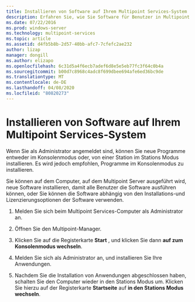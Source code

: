 ```yaml
---
title: Installieren von Software auf Ihrem Multipoint Services-System
description: Erfahren Sie, wie Sie Software für Benutzer in Multipoint Services installieren.
ms.date: 07/22/2016
ms.prod: windows-server
ms.technology: multipoint-services
ms.topic: article
ms.assetid: d4fb5b8b-2d57-40bb-afc7-7cfefc2ae232
author: lizap
manager: dongill
ms.author: elizapo
ms.openlocfilehash: 6c31d5a4f6ecb7adef6d8e5e5eb77fc3f64c0b4a
ms.sourcegitcommit: b00d7c8968c4adc8f699dbee694afe6ed36bc9de
ms.translationtype: MT
ms.contentlocale: de-DE
ms.lasthandoff: 04/08/2020
ms.locfileid: "80820273"
---
```

# <a name="install-software-on-your-multipoint-services-system"></a>Installieren von Software auf Ihrem Multipoint Services-System
Wenn Sie als Administrator angemeldet sind, können Sie neue Programme entweder im Konsolenmodus oder, von einer Station im Stations Modus installieren. Es wird jedoch empfohlen, Programme im Konsolenmodus zu installieren.  
  
Sie können auf dem Computer, auf dem Multipoint Server ausgeführt wird, neue Software installieren, damit alle Benutzer die Software ausführen können, oder Sie können die Software abhängig von den Installations-und Lizenzierungsoptionen der Software verwenden.  
   
1.  Melden Sie sich beim Multipoint Services-Computer als Administrator an.  
  
2.  Öffnen Sie den Multipoint-Manager.  
  
3.  Klicken Sie auf die Registerkarte **Start** , und klicken Sie dann **auf zum Konsolenmodus wechseln**.  
  
4.  Melden Sie sich als Administrator an, und installieren Sie Ihre Anwendungen.  
  
5.  Nachdem Sie die Installation von Anwendungen abgeschlossen haben, schalten Sie den Computer wieder in den Stations Modus um. Klicken Sie hierzu auf der Registerkarte **Startseite** auf **in den Stations Modus wechseln**.  